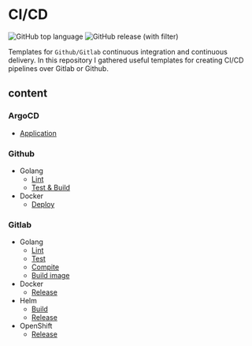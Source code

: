 # CI/CD

![GitHub top language](https://img.shields.io/github/languages/top/amirhnajafiz/CI-CD)
![GitHub release (with filter)](https://img.shields.io/github/v/release/amirhnajafiz/CI-CD)

Templates for ```Github/Gitlab``` continuous integration and continuous delivery.
In this repository I gathered useful templates for creating CI/CD pipelines over
Gitlab or Github.

## content

### ArgoCD

- [Application](./ArgoCD)

### Github

- Golang
  - [Lint](./Github/Golang/lint.yaml)
  - [Test & Build](./Github/Golang/test-build.yaml)
- Docker
  - [Deploy](./Github/Docker/docker.yaml)
  
### Gitlab

- Golang
  - [Lint](./Gitlab/Golang/lint/)
  - [Test](./Gitlab/Golang/test/)
  - [Compite](./Gitlab/Golang/compile/)
  - [Build image](./Gitlab/Docker/build.gitlab-ci.yaml)
- Docker
  - [Release](./Gitlab/Docker/release.gitlab-ci.yaml)
- Helm
  - [Build](./Gitlab/Helm/build.sh)
  - [Release](./Gitlab/Helm/release.gitlab-ci.yaml)
- OpenShift
  - [Release](./Gitlab/OpenShift/release.gitlab-ci.yaml)
